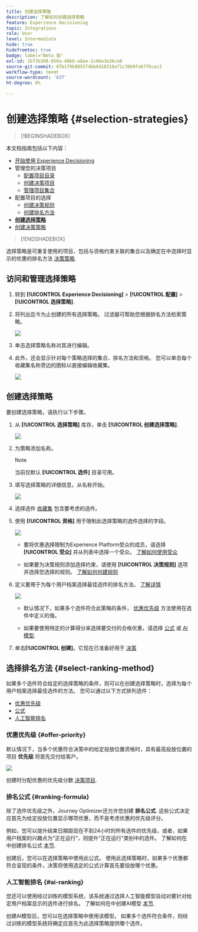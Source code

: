 ```yaml
---
title: 创建选择策略
description: 了解如何创建选择策略
feature: Experience Decisioning
topic: Integrations
role: User
level: Intermediate
hide: true
hidefromtoc: true
badge: label="Beta 版"
exl-id: 1b73b398-050a-40bb-a8ae-1c66e3e26ce8
source-git-commit: 07b1f9b885574bb6418310a71c3060fa67f6cac3
workflow-type: tm+mt
source-wordcount: '637'
ht-degree: 8%

---
```


# 创建选择策略 {#selection-strategies}

>[!BEGINSHADEBOX]

本文档指南包括以下内容：

* [开始使用 Experience Decisioning](gs-experience-decisioning.md)
* 管理您的决策项目
   * [配置项目目录](catalogs.md)
   * [创建决策项目](items.md)
   * [管理项目集合](collections.md)
* 配置项目的选择
   * [创建决策规则](rules.md)
   * [创建排名方法](ranking.md)
* **[创建选择策略](selection-strategies.md)**
* [创建决策策略](create-decision.md)

>[!ENDSHADEBOX]

选择策略是可重复使用的项目，包括与资格约束关联的集合以及确定在中选择时显示的优惠的排名方法 [决策策略](create-decision.md).

## 访问和管理选择策略

1. 转到 **[!UICONTROL Experience Decisioning]** > **[!UICONTROL 配置]** > **[!UICONTROL 选择策略]**.

1. 将列出迄今为止创建的所有选择策略。 过滤器可帮助您根据排名方法检索策略。

   ![](assets/strategy-list-filters.png)

1. 单击选择策略名称对其进行编辑。

1. 此外，还会显示针对每个策略选择的集合、排名方法和资格。 您可以单击每个收藏集名称旁边的图标以直接编辑收藏集。

   ![](assets/strategy-list-edit-collection.png)

## 创建选择策略

要创建选择策略，请执行以下步骤。

1. 从 **[!UICONTROL 选择策略]** 库存，单击 **[!UICONTROL 创建选择策略]**.

   ![](assets/strategy-create-button.png)

1. 为策略添加名称。

   >[!NOTE]
   >
   >当前仅默认 **[!UICONTROL 选件]** 目录可用。

1. 填写选择策略的详细信息，从名称开始。

   ![](assets/strategy-create-screen.png)

1. 选择选件 [收藏集](collections.md) 包含要考虑的选件。

1. 使用 **[!UICONTROL 资格]** 用于限制此选择策略的选件选择的字段。

   ![](assets/strategy-create-eligibility.png)

   * 要将优惠选择限制为Experience Platform受众的成员，请选择 **[!UICONTROL 受众]** 并从列表中选择一个受众。 [了解如何使用受众](../audience/about-audiences.md)

   * 如果要为决策规则添加选择约束，请使用 **[!UICONTROL 决策规则]** 选项并选择您选择的规则。 [了解如何创建规则](rules.md)

1. 定义要用于为每个用户档案选择最佳选件的排名方法。 [了解详情](#select-ranking-method)

   ![](assets/strategy-create-ranking.png)

   * 默认情况下，如果多个选件符合此策略的条件， [优惠优先级](#offer-priority) 方法使用在选件中定义的值。

   * 如果要使用特定的计算得分来选择要交付的合格优惠，请选择 [公式](#ranking-formula) 或 [AI模型](#ai-ranking).

1. 单击&#x200B;**[!UICONTROL 创建]**。它现在已准备好用于 [决策](create-decision.md)

## 选择排名方法 {#select-ranking-method}

如果多个选件符合给定的选择策略的条件，则可以在创建选择策略时，选择为每个用户档案选择最佳选件的方法。 您可以通过以下方式排列选件：

* [优惠优先级](#offer-priority)
* [公式](#ranking-formula)
* [人工智能排名](#ai-ranking)

### 优惠优先级 {#offer-priority}

默认情况下，当多个优惠符合决策中的给定投放位置资格时，具有最高投放位置的项目 **优先级** 将首先交付给客户。

![](assets/item-priority.png)

创建时分配优惠的优先级分数 [决策项目](items.md).

### 排名公式 {#ranking-formula}

除了选件优先级之外，Journey Optimizer还允许您创建 **排名公式**. 这些公式决定应首先为给定投放位置显示哪项优惠，而不是考虑优惠的优先级评分。

例如，您可以提升结束日期距现在不到24小时的所有选件的优先级，或者，如果用户档案的兴趣点为“正在运行”，则提升“正在运行”类别中的选件。 了解如何在中创建排名公式 [本节](ranking.md).

创建后，您可以在选择策略中使用此公式。 使用此选择策略时，如果多个优惠都符合呈现的条件，决策将使用选定的公式计算首先要投放哪个优惠。

### 人工智能排名 {#ai-ranking}

您还可以使用经过训练的模型系统，该系统通过选择人工智能模型自动对要针对给定用户档案显示的选件进行排名。 了解如何在中创建AI模型 [本节](ranking.md).

创建AI模型后，您可以在选择策略中使用该模型。 如果多个选件符合条件，则经过训练的模型系统将确定应首先为此选择策略提供哪个选件。
